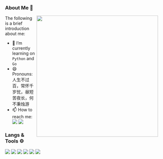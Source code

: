 ### About Me 👋

<a href="https://github.com/MisakaTAT">
  <img align="right" src="https://github-readme-stats.vercel.app/api?username=qianmianyao&show_icons=true&hide_border=true&icon_color=DB7093&title_color=DB7093" width="400px" />
</a>

The following is a brief introduction about me:

- 🔭 I’m currently learning on `Python` and `Go`
- 😄 Pronouns: 人生不过百，常怀千岁忧，昼短苦夜长，何不秉烛游
- 📫 How to reach me: 
[![](https://img.shields.io/badge/-Email-D14836?style=flat-square&logo=gmail&logoColor=white)](mailto:zp1998421@gmail.com)
[![](https://img.shields.io/badge/-Telegram-444?style=flat-square&logo=telegram&logoColor=white)](https://t.me/KOMOKEE)

### Langs & Tools ⚙
![](https://img.shields.io/badge/-Golang-7ed5ea?style=flat-square&logo=Go&labelColor=04abd7&logoColor=white)
![](https://img.shields.io/badge/-Python-1D415E?style=flat-square&logo=Python&labelColor=3772A2&logoColor=FFDA4C)
![](https://img.shields.io/badge/Windows-11-2376bc?style=flat-square&logo=windows&logoColor=ffffff)
![](https://img.shields.io/badge/MacOS-000000?style=flat-square&logo=apple&logoColor=ffffff)
![](https://img.shields.io/badge/VS%20Code-blue?style=flat-square&logo=visual-studio-code&logoColor=ffffff)
![](https://img.shields.io/badge/Jetbrains-000000?style=flat-square&logo=jetbrains&logoColor=ffffff)

<!-- ![](https://github-readme-stats.vercel.app/api/top-langs/?username=qianmianyao&layout=compact) -->
